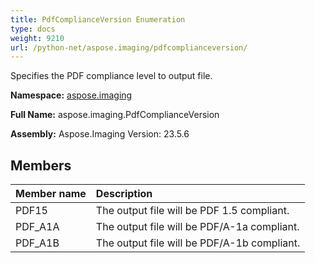 ```yaml
---
title: PdfComplianceVersion Enumeration
type: docs
weight: 9210
url: /python-net/aspose.imaging/pdfcomplianceversion/
---
```


Specifies the PDF compliance level to output file.

**Namespace:** [aspose.imaging](/imaging/python-net/aspose.imaging/)

**Full Name:** aspose.imaging.PdfComplianceVersion

**Assembly:**  Aspose.Imaging Version: 23.5.6

## **Members**
|**Member name**|**Description**|
| :- | :- |
|PDF15|The output file will be PDF 1.5 compliant.|
|PDF_A1A|The output file will be PDF/A-1a compliant.|
|PDF_A1B|The output file will be PDF/A-1b compliant.|
